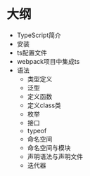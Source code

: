 # 大纲

- TypeScript简介
- 安装
- ts配置文件
- webpack项目中集成ts
- 语法
  - 类型定义
  - 泛型
  - 定义函数
  - 定义class类
  - 枚举
  - 接口
  - typeof
  - 命名空间
  - 命名空间与模块
  - 声明语法与声明文件
  - 迭代器
